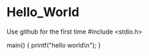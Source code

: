 # Hello_World
Use github for the first time
#include <stdio.h>

main() {
  printf("hello world\n");
}
